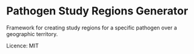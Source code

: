 # Pathogen Study Regions Generator

Framework for creating study regions for a specific pathogen over a geographic territory.

Licence:  MIT
